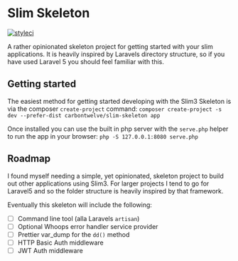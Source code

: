 # Slim Skeleton
[![styleci](https://styleci.io/repos/51846155/shield)]()

A rather opinionated skeleton project for getting started with your slim applications. It is heavily inspired by Laravels directory structure, so if you have used Laravel 5 you should feel familiar with this.

## Getting started
The easiest method for getting started developing with the Slim3 Skeleton is via the composer `create-project` command:
`composer create-project -s dev --prefer-dist carbontwelve/slim-skeleton app`

Once installed you can use the built in php server with the `serve.php` helper to run the app in your browser:
`php -S 127.0.0.1:8080 serve.php`

## Roadmap
I found myself needing a simple, yet opinionated, skeleton project to build out other applications using Slim3. For larger projects I tend to go for Laravel5 and so the folder structure is heavily inspired by that framework.

Eventually this skeleton will include the following:

- [ ] Command line tool (alla Laravels `artisan`)
- [ ] Optional Whoops error handler service provider
- [ ] Prettier var_dump for the `dd()` method
- [ ] HTTP Basic Auth middleware
- [ ] JWT Auth middleware

